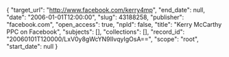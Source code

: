 {
  "target_url": "http://www.facebook.com/kerry4mp", 
  "end_date": null, 
  "date": "2006-01-01T12:00:00", 
  "slug": 43188258, 
  "publisher": "facebook.com", 
  "open_access": true, 
  "npld": false, 
  "title": "Kerry McCarthy PPC on Facebook", 
  "subjects": [], 
  "collections": [], 
  "record_id": "20060101T120000/LxV0y8gWcYN9IIvqyIgOsA==", 
  "scope": "root", 
  "start_date": null
}

